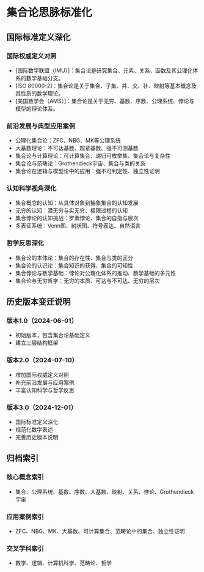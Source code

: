 # 集合论思脉标准化

## 国际标准定义深化

### 国际权威定义对照

- [国际数学联盟（IMU）]：集合论是研究集合、元素、关系、函数及其公理化体系的数学基础分支。
- [ISO 80000-2]：集合论是关于集合、子集、并、交、补、映射等基本概念及其性质的数学理论。
- [美国数学会（AMS）]：集合论是关于无穷、基数、序数、公理系统、悖论与模型的理论体系。

### 前沿发展与典型应用案例

- 公理化集合论：ZFC、NBG、MK等公理系统
- 大基数理论：不可达基数、超紧基数、强不可测基数
- 集合论与计算理论：可计算集合、递归可枚举集、集合论与复杂性
- 集合论与范畴论：Grothendieck宇宙、集合与类的关系
- 集合论在逻辑与模型论中的应用：强不可判定性、独立性证明

### 认知科学视角深化

- 集合概念的认知：从具体对象到抽象集合的认知发展
- 无穷的认知：潜无穷与实无穷、极限过程的认知
- 集合悖论的认知挑战：罗素悖论、集合的自指与层次
- 多表征系统：Venn图、树状图、符号表达、自然语言

### 哲学反思深化

- 集合论的本体论：集合的存在性、集合与类的区分
- 集合论的认识论：集合知识的获得、集合的可知性
- 集合悖论与数学基础：悖论对公理化体系的推动、数学基础的多元性
- 集合论与无穷哲学：无穷的本质、可达与不可达、无穷的层次

## 历史版本变迁说明

### 版本1.0（2024-06-01）

- 初始版本，包含集合论基础定义
- 建立三层结构框架

### 版本2.0（2024-07-10）

- 增加国际权威定义对照
- 补充前沿发展与应用案例
- 丰富认知科学与哲学反思

### 版本3.0（2024-12-01）

- 国际标准定义深化
- 规范化数学表述
- 完善历史版本说明

## 归档索引

### 核心概念索引

- 集合、公理系统、基数、序数、大基数、映射、关系、悖论、Grothendieck宇宙

### 应用案例索引

- ZFC、NBG、MK、大基数、可计算集合、范畴论中的集合、独立性证明

### 交叉学科索引

- 数学、逻辑、计算机科学、范畴论、哲学
